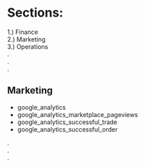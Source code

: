 # Sections:

1.) Finance\
2.) Marketing\
3.) Operations\
.\
.\
.


## Marketing


- google_analytics 
- google_analytics_marketplace_pageviews 
- google_analytics_successful_trade 
- google_analytics_successful_order 


.\
.\
.
